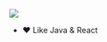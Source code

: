 <img src="https://github-readme-stats.vercel.app/api?username=jokerYellow&show_icons=true&icon_color=CE1D2D&text_color=718096&bg_color=ffffff&hide_title=true" />

- :heart: Like Java & React
